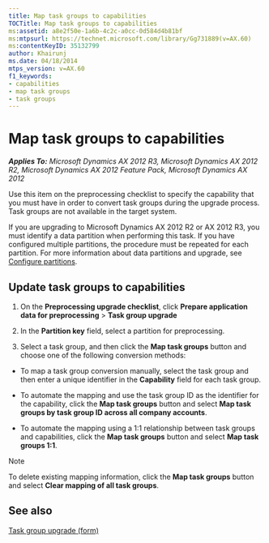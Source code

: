 ```yaml
---
title: Map task groups to capabilities
TOCTitle: Map task groups to capabilities
ms:assetid: a8e2f50e-1a6b-4c2c-a0cc-0d584d4b81bf
ms:mtpsurl: https://technet.microsoft.com/library/Gg731889(v=AX.60)
ms:contentKeyID: 35132799
author: Khairunj
ms.date: 04/18/2014
mtps_version: v=AX.60
f1_keywords:
- capabilities
- map task groups
- task groups
---
```


# Map task groups to capabilities 


_**Applies To:** Microsoft Dynamics AX 2012 R3, Microsoft Dynamics AX 2012 R2, Microsoft Dynamics AX 2012 Feature Pack, Microsoft Dynamics AX 2012_

Use this item on the preprocessing checklist to specify the capability that you must have in order to convert task groups during the upgrade process. Task groups are not available in the target system.

If you are upgrading to Microsoft Dynamics AX 2012 R2 or AX 2012 R3, you must identify a data partition when performing this task. If you have configured multiple partitions, the procedure must be repeated for each partition. For more information about data partitions and upgrade, see [Configure partitions](configure-partitions.md).

## Update task groups to capabilities

1.  On the **Preprocessing upgrade checklist**, click **Prepare application data for preprocessing** \> **Task group upgrade**

2.  In the **Partition key** field, select a partition for preprocessing.

3.  Select a task group, and then click the **Map task groups** button and choose one of the following conversion methods:

<!-- end list -->

  - To map a task group conversion manually, select the task group and then enter a unique identifier in the **Capability** field for each task group.

  - To automate the mapping and use the task group ID as the identifier for the capability, click the **Map task groups** button and select **Map task groups by task group ID across all company accounts**.

  - To automate the mapping using a 1:1 relationship between task groups and capabilities, click the **Map task groups** button and select **Map task groups 1:1**.


> [!NOTE]
> <P>To delete existing mapping information, click the <STRONG>Map task groups</STRONG> button and select <STRONG>Clear mapping of all task groups</STRONG>.</P>



## See also

[Task group upgrade (form)](https://technet.microsoft.com/library/hh202103\(v=ax.60\))

  


